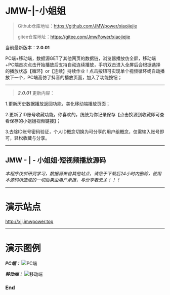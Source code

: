 # JMW-|-小姐姐



> Github仓库地址：https://github.com/JMWpower/xiaojiejie
>
> gitee仓库地址：https://gitee.com/JmwPower/xiaojiejie



当前最新版本：**2.0.01**

PC端+移动端，数据源GET了其他网页的数据链，浏览器播放仿全屏，移动端+PC端首次点击开始播放后支持自动连续播放，手机双击进入全屏后会根据选择的播放状态【循环】or【连续】持续作业！点击按钮可实现单个视频循环或自动播放下一个，PC端高仿了抖音的播放页面，加入了功能按钮；

------------

> ***2.0.01*** 更新内容：

1.更新历史数据播放返回功能，美化移动端播放页面；

2.更新了ID账号收藏功能，你喜欢的，统统为你记录保存【点击换源到收藏即可查看保存的小姐姐视频链接】；

3.去除ID账号密码验证，个人ID概念切换为可分享的用户组概念，仅需输入账号即可，轻松收藏与分享。

------------

## JMW - | - 小姐姐·短视频播放源码

*本程序仅供研究学习，数据源来自其他站点，请您于下载后24小时内删除，使用本源码所造成的一切后果由用户承担，与分享者无关！！！*

------------

# 演示站点
<http://xjj.jmwpower.top>

------------

# 演示图例

***PC端：***
![PC端](https://ftp.bmp.ovh/imgs/2020/06/a9ad98cf11fcf815.png "PC端")

***移动端：***
![移动端](https://ftp.bmp.ovh/imgs/2020/06/e6b0848986829db1.jpg "移动端")

### End
